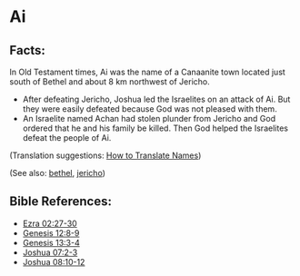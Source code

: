 # Ai #

## Facts: ##

In Old Testament times, Ai was the name of a Canaanite town located just south of Bethel and about 8 km northwest of Jericho.

* After defeating Jericho, Joshua led the Israelites on an attack of Ai. But they were easily defeated because God was not pleased with them.
* An Israelite named Achan had stolen plunder from Jericho and God ordered that he and his family be killed. Then God helped the Israelites defeat the people of Ai.

(Translation suggestions: [How to Translate Names](https://git.door43.org/Door43/en-ta-translate-vol1/src/master/content/translate_names.md))

(See also: [bethel](../other/bethel.md), [jericho](../other/jericho.md))

## Bible References: ##

* [Ezra 02:27-30](https://door43.org/en/bible/notes/ezr/02/27)
* [Genesis 12:8-9](https://door43.org/en/bible/notes/gen/12/08)
* [Genesis 13:3-4](https://door43.org/en/bible/notes/gen/13/03)
* [Joshua 07:2-3](https://door43.org/en/bible/notes/jos/07/02)
* [Joshua 08:10-12](https://door43.org/en/bible/notes/jos/08/10)

